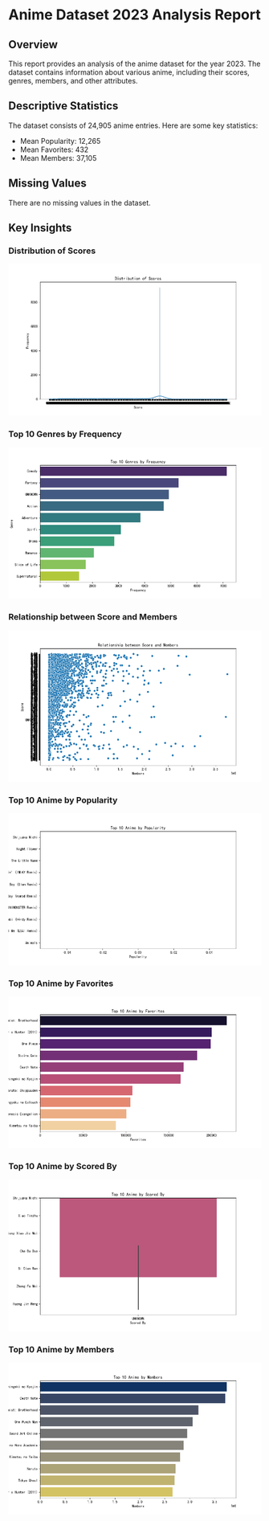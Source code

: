 
# Anime Dataset 2023 Analysis Report

## Overview

This report provides an analysis of the anime dataset for the year 2023. The dataset contains information about various anime, including their scores, genres, members, and other attributes.

## Descriptive Statistics

The dataset consists of 24,905 anime entries. Here are some key statistics:

- Mean Popularity: 12,265
- Mean Favorites: 432
- Mean Members: 37,105

## Missing Values

There are no missing values in the dataset.

## Key Insights

### Distribution of Scores

![Score Distribution](score_distribution.png)

### Top 10 Genres by Frequency

![Top 10 Genres](top_genres.png)

### Relationship between Score and Members

![Score vs Members](score_members_relationship.png)

### Top 10 Anime by Popularity

![Top 10 Popular Anime](top_popular_anime.png)

### Top 10 Anime by Favorites

![Top 10 Favorite Anime](top_favorites_anime.png)

### Top 10 Anime by Scored By

![Top 10 Scored By Anime](top_scored_by_anime.png)

### Top 10 Anime by Members

![Top 10 Member Anime](top_members_anime.png)
